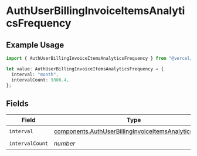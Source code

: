 # AuthUserBillingInvoiceItemsAnalyticsFrequency

## Example Usage

```typescript
import { AuthUserBillingInvoiceItemsAnalyticsFrequency } from "@vercel/sdk/models/components/authuser.js";

let value: AuthUserBillingInvoiceItemsAnalyticsFrequency = {
  interval: "month",
  intervalCount: 9308.4,
};
```

## Fields

| Field                                                                                                                              | Type                                                                                                                               | Required                                                                                                                           | Description                                                                                                                        |
| ---------------------------------------------------------------------------------------------------------------------------------- | ---------------------------------------------------------------------------------------------------------------------------------- | ---------------------------------------------------------------------------------------------------------------------------------- | ---------------------------------------------------------------------------------------------------------------------------------- |
| `interval`                                                                                                                         | [components.AuthUserBillingInvoiceItemsAnalyticsInterval](../../models/components/authuserbillinginvoiceitemsanalyticsinterval.md) | :heavy_check_mark:                                                                                                                 | N/A                                                                                                                                |
| `intervalCount`                                                                                                                    | *number*                                                                                                                           | :heavy_check_mark:                                                                                                                 | N/A                                                                                                                                |